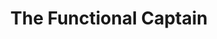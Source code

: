 ---
templateKey: people
name: David Keathley
title: The Functional Captain
img: /img/david-keathley.jpg
twitter: endertux
github: keathleydavidj
bio: David is a code bootcamp graduate who comes from a background in auto mechanics and fintech. As a functional programming advocate, David thinks a lot about reducing cognitive load and barriers to entry for new developers. Outside of work he is into PC gaming, mechanical keyboards, and astronomy.
---